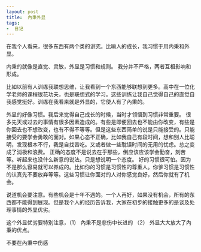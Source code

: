 ```yaml
---
layout: post
title:  內秉外显
tags:
-  日记
---
```


在我个人看来，很多东西有两个类的讲究。比喻人的成长，我习惯于用内秉和外显。

内秉的就像是直觉、灵敏，外显是习惯和规则。 我分并不严格，两者互相影响和形成。 

比如以前有人训练我联想思维，让我看到一个东西能够联想到更多。高中在一位化学老师的课程很花功夫，也是联想式的学习。这些训练让我自己觉得自己的直觉自我感觉挺好。训练在我看来就是外显的，它使人有了內秉的。

外显的好像习惯。我后来觉得自己成长的时候，当时才领悟到习惯非常重要。 很多先天或过去的事情有很多因素造成的。有些是即便回去也不能由你改变，有些是你回去也不想改变，也有不得不等等。但是这些东西简单的说是只能接受的。只能接受的要学会勇敢的面对。如果心态不正确，比如我自己有段时间，想和别人比聪明，发现根本不行，我是自找苦吃。又或者做一些耽误时间的无用的忧虑。总之变成了消极和浪费。
正确的态度不是说去在乎那些，倒应该应该学会勤奋，刻苦等。听起来也没什么新意的说法。只是想说明一个态度。 好的习惯很可怕。因为不是那么容易就可以养成的。比如你的习惯是习惯性的尊重人。你爹习惯是习惯性的认真先不要放弃等等。这些习惯让你面对的人对你感觉良好，然后你就有了机会。

说道机会要注意。有些机会是十年不遇的。一个人再好，如果没有机会，所有的东西都不能得到展现。但是我个人的经历告诉我，大家在初步的接触更多的是谈及处理事情的外显优劣。 

这个外显优劣要特别注意，（1） 內秉不是悲伤中长进的 （2） 外显大大放大了內秉的优点。

不要在內秉中伤感
